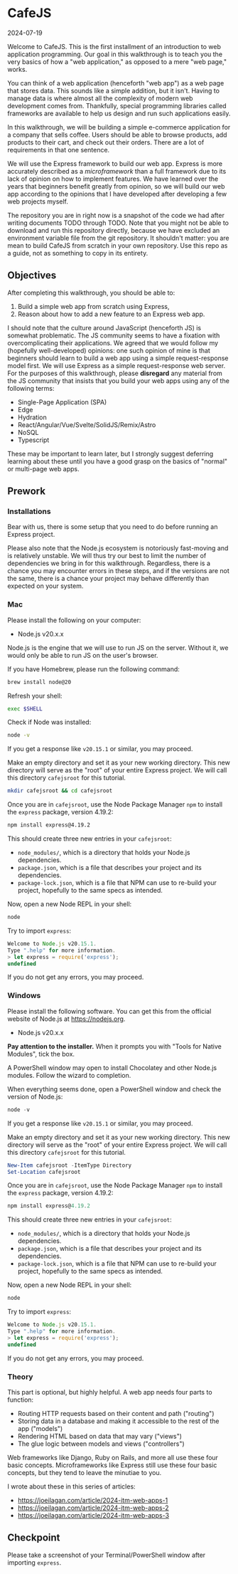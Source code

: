# CafeJS

2024-07-19

Welcome to CafeJS. This is the first installment of an introduction to web application programming. Our goal in this walkthrough is to teach you the very basics of how a "web application," as opposed to a mere "web page," works.

You can think of a web application (henceforth "web app") as a web page that stores data. This sounds like a simple addition, but it isn't. Having to manage data is where almost all the complexity of modern web development comes from. Thankfully, special programming libraries called frameworks are available to help us design and run such applications easily.

In this walkthrough, we will be building a simple e-commerce application for a company that sells coffee. Users should be able to browse products, add products to their cart, and check out their orders. There are a lot of requirements in that one sentence.

We will use the Express framework to build our web app. Express is more accurately described as a _microframework_ than a full framework due to its lack of opinion on how to implement features. We have learned over the years that beginners benefit greatly from opinion, so we will build our web app according to the opinions that I have developed after developing a few web projects myself.

The repository you are in right now is a snapshot of the code we had after writing documents TODO through TODO. Note that you might not be able to download and run this repository directly, because we have excluded an environment variable file from the git repository. It shouldn't matter: you are mean to build CafeJS from scratch in your own repository. Use this repo as a guide, not as something to copy in its entirety.

## Objectives

After completing this walkthrough, you should be able to:

1. Build a simple web app from scratch using Express,
2. Reason about how to add a new feature to an Express web app.

I should note that the culture around JavaScript (henceforth JS) is somewhat problematic. The JS community seems to have a fixation with overcomplicating their applications. We agreed that we would follow my (hopefully well-developed) opinions: one such opinion of mine is that beginners should learn to build a web app using a simple request-response model first. We will use Express as a simple request-response web server. For the purposes of this walkthrough, please **disregard** any material from the JS community that insists that you build your web apps using any of the following terms:

- Single-Page Application (SPA)
- Edge
- Hydration
- React/Angular/Vue/Svelte/SolidJS/Remix/Astro
- NoSQL
- Typescript

These may be important to learn later, but I strongly suggest deferring learning about these until you have a good grasp on the basics of "normal" or multi-page web apps.

## Prework

### Installations

Bear with us, there is some setup that you need to do before running an Express project.

Please also note that the Node.js ecosystem is notoriously fast-moving and is relatively unstable. We will thus try our best to limit the number of dependencies we bring in for this walkthrough. Regardless, there is a chance you may encounter errors in these steps, and if the versions are not the same, there is a chance your project may behave differently than expected on your system.

### Mac

Please install the following on your computer:

- Node.js v20.x.x

Node.js is the engine that we will use to run JS on the server. Without it, we would only be able to run JS on the user's browser.

If you have Homebrew, please run the following command:

```zsh
brew install node@20
```

Refresh your shell:

```zsh
exec $SHELL
```

Check if Node was installed:

```zsh
node -v
```

If you get a response like `v20.15.1` or similar, you may proceed.

Make an empty directory and set it as your new working directory. This new directory will serve as the "root" of your entire Express project. We will call this directory `cafejsroot` for this tutorial.

```zsh
mkdir cafejsroot && cd cafejsroot
```

Once you are in `cafejsroot`, use the Node Package Manager `npm` to install the `express` package, version 4.19.2:

```zsh
npm install express@4.19.2
```

This should create three new entries in your `cafejsroot`:

- `node_modules/`, which is a directory that holds your Node.js dependencies.
- `package.json`, which is a file that describes your project and its dependencies.
- `package-lock.json`, which is a file that NPM can use to re-build your project, hopefully to the same specs as intended.

Now, open a new Node REPL in your shell:

```zsh
node
```

Try to import `express`:

```javascript
Welcome to Node.js v20.15.1.
Type ".help" for more information.
> let express = require('express');
undefined
```

If you do not get any errors, you may proceed.

### Windows

Please install the following software. You can get this from the official website of Node.js at https://nodejs.org.

- Node.js v20.x.x

**Pay attention to the installer.** When it prompts you with "Tools for Native Modules", tick the box.

A PowerShell window may open to install Chocolatey and other Node.js modules. Follow the wizard to completion.

When everything seems done, open a PowerShell window and check the version of Node.js:

```powershell
node -v
```

If you get a response like `v20.15.1` or similar, you may proceed.

Make an empty directory and set it as your new working directory. This new directory will serve as the "root" of your entire Express project. We will call this directory `cafejsroot` for this tutorial.

```powershell
New-Item cafejsroot -ItemType Directory
Set-Location cafejsroot
```

Once you are in `cafejsroot`, use the Node Package Manager `npm` to install the `express` package, version 4.19.2:

```powershell
npm install express@4.19.2
```

This should create three new entries in your `cafejsroot`:

- `node_modules/`, which is a directory that holds your Node.js dependencies.
- `package.json`, which is a file that describes your project and its dependencies.
- `package-lock.json`, which is a file that NPM can use to re-build your project, hopefully to the same specs as intended.

Now, open a new Node REPL in your shell:

```powershell
node
```

Try to import `express`:

```javascript
Welcome to Node.js v20.15.1.
Type ".help" for more information.
> let express = require('express');
undefined
```

If you do not get any errors, you may proceed.

### Theory

This part is optional, but highly helpful. A web app needs four parts to function:

- Routing HTTP requests based on their content and path ("routing")
- Storing data in a database and making it accessible to the rest of the app ("models")
- Rendering HTML based on data that may vary ("views")
- The glue logic between models and views ("controllers")

Web frameworks like Django, Ruby on Rails, and more all use these four basic concepts. Microframeworks like Express still use these four basic concepts, but they tend to leave the minutiae to you.

I wrote about these in this series of articles:

- https://joeilagan.com/article/2024-itm-web-apps-1
- https://joeilagan.com/article/2024-itm-web-apps-2
- https://joeilagan.com/article/2024-itm-web-apps-3

## Checkpoint

Please take a screenshot of your Terminal/PowerShell window after importing `express`.
